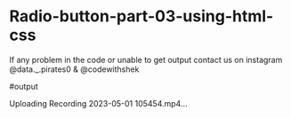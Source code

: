 # Radio-button-part-03-using-html-css

If any problem in the code or unable to get output contact us on instagram @data._.pirates0 & @codewithshek

#output

Uploading Recording 2023-05-01 105454.mp4…
